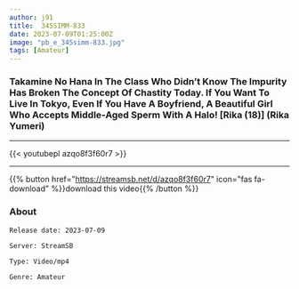 ```yaml
---
author: j91
title:  345SIMM-833 
date: 2023-07-09T01:25:00Z
image: "pb_e_345simm-833.jpg"
tags: [Amateur]
---
```


### Takamine No Hana In The Class Who Didn’t Know The Impurity Has Broken The Concept Of Chastity Today. If You Want To Live In Tokyo, Even If You Have A Boyfriend, A Beautiful Girl Who Accepts Middle-Aged Sperm With A Halo! [Rika (18)] (Rika Yumeri)
___

{{< youtubepl azqo8f3f60r7 >}}
___

{{% button href="https://streamsb.net/d/azqo8f3f60r7" icon="fas fa-download" %}}download this video{{% /button %}}
### About

`Release date: 2023-07-09`

`Server: StreamSB`

`Type: Video/mp4`

`Genre:	Amateur`